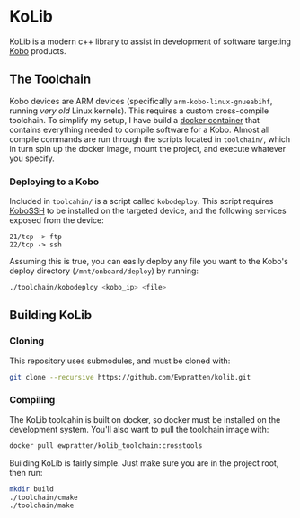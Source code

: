 # KoLib

KoLib is a modern c++ library to assist in development of software targeting [Kobo](https://www.kobo.com/) products.

## The Toolchain

Kobo devices are ARM devices (specifically `arm-kobo-linux-gnueabihf`, running *very old* Linux kernels). This requires a custom cross-compile toolchain. To simplify my setup, I have build a [docker container](./toolchain/Dockerfile) that contains everything needed to compile software for a Kobo. Almost all compile commands are run through the scripts located in `toolchain/`, which in turn spin up the docker image, mount the project, and execute whatever you specify.

### Deploying to a Kobo

Included in `toolcahin/` is a script called `kobodeploy`. This script requires [KoboSSH](https://github.com/Ewpratten/KoboSSH) to be installed on the targeted device, and the following services exposed from the device:

```text
21/tcp -> ftp
22/tcp -> ssh
```

Assuming this is true, you can easily deploy any file you want to the Kobo's deploy directory (`/mnt/onboard/deploy`) by running:

```sh
./toolchain/kobodeploy <kobo_ip> <file>
```

## Building KoLib

### Cloning

This repository uses submodules, and must be cloned with:

```sh
git clone --recursive https://github.com/Ewpratten/kolib.git
```

### Compiling

The KoLib toolcahin is built on docker, so docker must be installed on the development system. You'll also want to pull the toolchain image with:

```sh
docker pull ewpratten/kolib_toolchain:crosstools
```

Building KoLib is fairly simple. Just make sure you are in the project root, then run:

```sh
mkdir build
./toolchain/cmake
./toolchain/make
```
